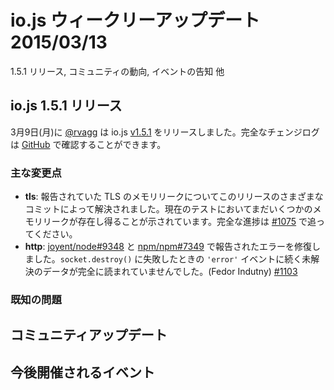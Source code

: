 # io.js ウィークリーアップデート 2015/03/13

1.5.1 リリース, コミュニティの動向, イベントの告知 他

<!--
# io.js 1.5.1 Release
-->

## io.js 1.5.1 リリース

<!--
On Monday, March 9th, [@rvagg](https://github.com/rvagg) released io.js [v1.5.1](https://iojs.org/dist/v1.5.1/). The complete change log can be found [on GitHub](https://github.com/iojs/io.js/blob/v1.x/CHANGELOG.md).
-->

3月9日(月)に [@rvagg](https://github.com/rvagg) は io.js [v1.5.1](https://iojs.org/dist/v1.5.1/) をリリースしました。完全なチェンジログは [GitHub](https://github.com/iojs/io.js/blob/v1.x/CHANGELOG.md) で確認することができます。

<!--
### Notable changes
-->

### 主な変更点

<!--
* **tls**: The reported TLS memory leak has been resolved via various commits in this release. Current testing indicated that there _may_ still be some leak problems. Track complete progress at [#1075](https://github.com/iojs/io.js/issues/1075).
* **http**: Fixed an error reported at [joyent/node#9348](https://github.com/joyent/node/issues/9348) and [npm/npm#7349](https://github.com/npm/npm/issues/7349). Pending data was not being fully read upon an `'error'` event leading to an assertion failure on `socket.destroy()`. (Fedor Indutny) [#1103](https://github.com/iojs/io.js/pull/1103)
-->

* **tls**: 報告されていた TLS のメモリリークについてこのリリースのさまざまなコミットによって解決されました。現在のテストにおいてまだいくつかのメモリリークが存在し得ることが示されています。完全な進捗は [#1075](https://github.com/iojs/io.js/issues/1075) で追ってください。
* **http**: [joyent/node#9348](https://github.com/joyent/node/issues/9348) と [npm/npm#7349](https://github.com/npm/npm/issues/7349) で報告されたエラーを修復しました。`socket.destroy()` に失敗したときの `'error'` イベントに続く未解決のデータが完全に読まれていませんでした。(Fedor Indutny) [#1103](https://github.com/iojs/io.js/pull/1103)

<!--
### Known issues
-->

### 既知の問題

<!--
* Possible remaining TLS-related memory leak(s), details at [#1075](https://github.com/iojs/io.js/issues/1075).
* Windows still reports some minor test failures and we are continuing to address all of these as a priority. See [#1005](https://github.com/iojs/io.js/issues/1005).
* Surrogate pair in REPL can freeze terminal [#690](https://github.com/iojs/io.js/issues/690)
* Not possible to build io.js as a static library [#686](https://github.com/iojs/io.js/issues/686)
* `process.send()` is not synchronous as the docs suggest, a regression introduced in 1.0.2, see [#760](https://github.com/iojs/io.js/issues/760) and fix in [#774](https://github.com/iojs/io.js/issues/774)
* Calling `dns.setServers()` while a DNS query is in progress can cause the process to crash on a failed assertion [#894](https://github.com/iojs/io.js/issues/894)
-->

<!--
# Community Updates
-->

## コミュニティアップデート

<!--
* [Tony Pujals] (https://twitter.com/subfuzion) gave the io.js roadmap presentation to [BayNode](http://www.meetup.com/BayNode/events/220246228/). The video was posted to [vimeo](https://vimeo.com/121707989) on March 9. Slides are available for anyone to give at their [local meetup](ron.buell@rd.io).
* [Johan Bergström](https://github.com/jbergstroem) is working on getting a patch into [V8](https://codereview.chromium.org/990063002) on behalf of io.js to bring Solaris support back into the latest version
* [NodeUp Episode 84](http://nodeup.com/eightyfour) it's io.js update #1 with [Mikeal Rogers](https://github.com/mikeal), [Trevor Norris](https://github.com/trevnorris) and [Bradley Meck](https://github.com/bmeck)
* [Mikeal Rogers](https://github.com/mikeal) was interviewed for [Descriptive](http://descriptive.audio) podcast on an episoded called [We've Never Had This Many Active Contributors to Core Before](http://descriptive.audio/episodes/12)
* [Mark Wolfe](https://twitter.com/wolfeidau) gave a [talk about io.js](https://twitter.com/wolfeidau/status/575785856545378304) at [@melbjs](https://twitter.com/melbjs) meetup, slides are published [here](https://speakerdeck.com/wolfeidau/iojs-bringing-es6-to-the-node)
* [dockeri.co](http://dockeri.co/) now runs on io.js, you can see the announcement [here](https://twitter.com/wjblankenship/status/575867637680369665)
* [Node.js Advisory Board](https://nodejs.org/about/advisory-board/) are talking about the [io.js/Node.js reconciliation proposal](https://github.com/iojs/io.js/issues/978), you can check the meeting minutes [here](https://github.com/joyent/nodejs-advisory-board/blob/master/meetings/2015-03-09/minutes.md#nodejsiojs-reconciliation-bb)
-->

<!--
# Upcoming Events
-->

## 今後開催されるイベント

<!--
* [NodeConf](http://nodeconf.com/) tickets are on sale, June 8th and 9th at Oakland, CA and NodeConf Adventure for June 11th - 14th at Walker Creek Ranch, CA
* [CascadiaJS](http://2015.cascadiajs.com/) tickets are on sale, July 8th - 10th at Washington State
* [NodeConf EU](http://nodeconf.eu/) tickets are on sale, September 6th - 9th at Waterford, Ireland
-->
